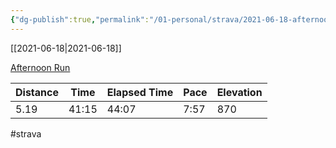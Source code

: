 ```yaml
---
{"dg-publish":true,"permalink":"/01-personal/strava/2021-06-18-afternoon-run/"}
---
```



[[2021-06-18\|2021-06-18]]

[Afternoon Run](https://www.strava.com/activities/5492769870)

| Distance | Time  | Elapsed Time | Pace | Elevation |
| -------- | ----- | ------------ | ---- | --------- |
| 5.19     | 41:15 | 44:07        | 7:57 | 870       |




#strava
